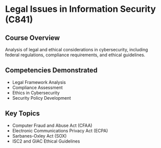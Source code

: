 # Legal Issues in Information Security (C841)

## Course Overview
Analysis of legal and ethical considerations in cybersecurity, including federal regulations, compliance requirements, and ethical guidelines.

## Competencies Demonstrated
- Legal Framework Analysis
- Compliance Assessment
- Ethics in Cybersecurity
- Security Policy Development

## Key Topics
- Computer Fraud and Abuse Act (CFAA)
- Electronic Communications Privacy Act (ECPA)
- Sarbanes-Oxley Act (SOX)
- ISC2 and GIAC Ethical Guidelines